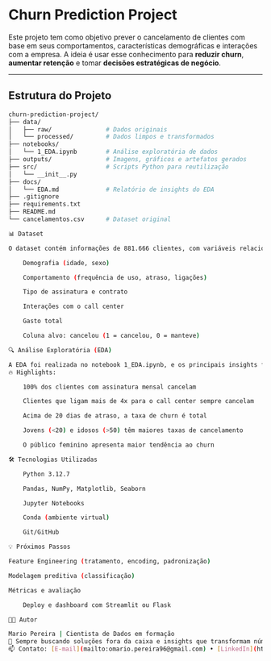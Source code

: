 # Churn Prediction Project

Este projeto tem como objetivo prever o cancelamento de clientes com base em seus comportamentos, características demográficas e interações com a empresa. A ideia é usar esse conhecimento para **reduzir churn**, **aumentar retenção** e tomar **decisões estratégicas de negócio**.

---

## Estrutura do Projeto

```bash
churn-prediction-project/
├── data/
│   ├── raw/               # Dados originais
│   └── processed/         # Dados limpos e transformados
├── notebooks/
│   └── 1_EDA.ipynb        # Análise exploratória de dados
├── outputs/               # Imagens, gráficos e artefatos gerados
├── src/                   # Scripts Python para reutilização
│   └── __init__.py
├── docs/
│   └── EDA.md             # Relatório de insights do EDA
├── .gitignore
├── requirements.txt
├── README.md
└── cancelamentos.csv      # Dataset original

📊 Dataset

O dataset contém informações de 881.666 clientes, com variáveis relacionadas a:

    Demografia (idade, sexo)

    Comportamento (frequência de uso, atraso, ligações)

    Tipo de assinatura e contrato

    Interações com o call center

    Gasto total

    Coluna alvo: cancelou (1 = cancelou, 0 = manteve)

🔍 Análise Exploratória (EDA)

A EDA foi realizada no notebook 1_EDA.ipynb, e os principais insights foram organizados no relatório docs/EDA.md.
🔥 Highlights:

    100% dos clientes com assinatura mensal cancelam

    Clientes que ligam mais de 4x para o call center sempre cancelam

    Acima de 20 dias de atraso, a taxa de churn é total

    Jovens (<20) e idosos (>50) têm maiores taxas de cancelamento

    O público feminino apresenta maior tendência ao churn

🛠️ Tecnologias Utilizadas

    Python 3.12.7

    Pandas, NumPy, Matplotlib, Seaborn

    Jupyter Notebooks

    Conda (ambiente virtual)

    Git/GitHub

💡 Próximos Passos

Feature Engineering (tratamento, encoding, padronização)

Modelagem preditiva (classificação)

Métricas e avaliação

    Deploy e dashboard com Streamlit ou Flask

👨‍💻 Autor

Mario Pereira | Cientista de Dados em formação
💬 Sempre buscando soluções fora da caixa e insights que transformam números em ação.
📫 Contato: [E-mail](mailto:omario.pereira96@gmail.com) • [LinkedIn](https://www.linkedin.com/in/omario-silva96) • [GitHub](https://github.com/M-4vlis)
